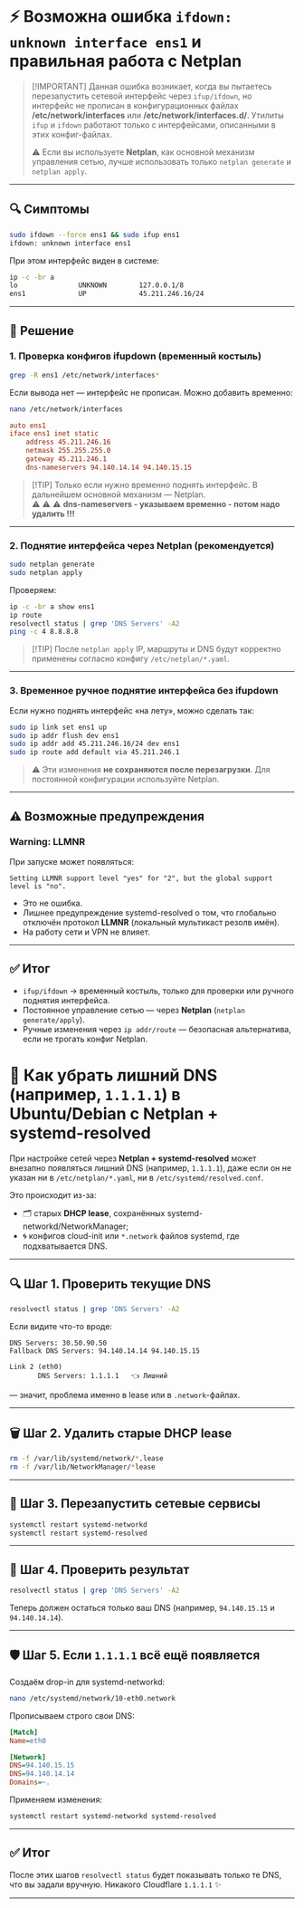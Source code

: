# ⚡ Возможна ошибка `ifdown: unknown interface ens1` и правильная работа с Netplan

> \[!IMPORTANT]
> Данная ошибка возникает, когда вы пытаетесь перезапустить сетевой интерфейс через `ifup/ifdown`,
> но интерфейс не прописан в конфигурационных файлах **/etc/network/interfaces** или **/etc/network/interfaces.d/**.
> Утилиты `ifup` и `ifdown` работают только с интерфейсами, описанными в этих конфиг-файлах.
>
> ⚠️ Если вы используете **Netplan**, как основной механизм управления сетью, лучше использовать только `netplan generate` и `netplan apply`.

---

## 🔍 Симптомы

```bash
sudo ifdown --force ens1 && sudo ifup ens1
ifdown: unknown interface ens1
```

При этом интерфейс виден в системе:

```bash
ip -c -br a
lo               UNKNOWN        127.0.0.1/8
ens1             UP             45.211.246.16/24
```

---

## 🔧 Решение

### 1. Проверка конфигов ifupdown (временный костыль)

```bash
grep -R ens1 /etc/network/interfaces*
```

Если вывода нет — интерфейс не прописан. Можно добавить временно:

```bash
nano /etc/network/interfaces
```

```ini
auto ens1
iface ens1 inet static
    address 45.211.246.16
    netmask 255.255.255.0
    gateway 45.211.246.1
    dns-nameservers 94.140.14.14 94.140.15.15
```

> \[!TIP]
> Только если нужно временно поднять интерфейс. В дальнейшем основной механизм — Netplan. <br>
> ⚠️ ⚠️ ⚠️ **dns-nameservers - указываем временно - потом надо удалить !!!**

---

### 2. Поднятие интерфейса через Netplan (рекомендуется)

```bash
sudo netplan generate
sudo netplan apply
```

Проверяем:

```bash
ip -c -br a show ens1
ip route
resolvectl status | grep 'DNS Servers' -A2
ping -c 4 8.8.8.8
```

> \[!TIP]
> После `netplan apply` IP, маршруты и DNS будут корректно применены согласно конфигу `/etc/netplan/*.yaml`.

---

### 3. Временное ручное поднятие интерфейса без ifupdown

Если нужно поднять интерфейс «на лету», можно сделать так:

```bash
sudo ip link set ens1 up
sudo ip addr flush dev ens1
sudo ip addr add 45.211.246.16/24 dev ens1
sudo ip route add default via 45.211.246.1
```

> ⚠️ Эти изменения **не сохраняются после перезагрузки**. Для постоянной конфигурации используйте Netplan.

---

## ⚠️ Возможные предупреждения

### Warning: LLMNR

При запуске может появляться:

```
Setting LLMNR support level "yes" for "2", but the global support level is "no".
```

* Это не ошибка.
* Лишнее предупреждение systemd-resolved о том, что глобально отключён протокол **LLMNR** (локальный мультикаст резолв имён).
* На работу сети и VPN не влияет.

---

## ✅ Итог

* `ifup/ifdown` → временный костыль, только для проверки или ручного поднятия интерфейса.
* Постоянное управление сетью — через **Netplan** (`netplan generate/apply`).
* Ручные изменения через `ip addr/route` — безопасная альтернатива, если не трогать конфиг Netplan.


# 📌 Как убрать лишний DNS (например, `1.1.1.1`) в Ubuntu/Debian с Netplan + systemd-resolved

При настройке сетей через **Netplan + systemd-resolved** может внезапно появляться лишний DNS (например, `1.1.1.1`), даже если он не указан ни в `/etc/netplan/*.yaml`, ни в `/etc/systemd/resolved.conf`.

Это происходит из-за:

* 🗂️ старых **DHCP lease**, сохранённых systemd-networkd/NetworkManager;
* 🌀 конфигов cloud-init или `*.network` файлов systemd, где подхватывается DNS.

---

## 🔍 Шаг 1. Проверить текущие DNS

```bash
resolvectl status | grep 'DNS Servers' -A2
```

Если видите что-то вроде:

```
DNS Servers: 30.50.90.50
Fallback DNS Servers: 94.140.14.14 94.140.15.15

Link 2 (eth0)
       DNS Servers: 1.1.1.1   👈 Лишний
```

— значит, проблема именно в lease или в `.network`-файлах.

---

## 🗑️ Шаг 2. Удалить старые DHCP lease

```bash
rm -f /var/lib/systemd/network/*.lease
rm -f /var/lib/NetworkManager/*lease
```

---

## 🔄 Шаг 3. Перезапустить сетевые сервисы

```bash
systemctl restart systemd-networkd
systemctl restart systemd-resolved
```

---

## 📝 Шаг 4. Проверить результат

```bash
resolvectl status | grep 'DNS Servers' -A2
```

Теперь должен остаться только ваш DNS (например, `94.140.15.15` и `94.140.14.14`).

---

## 🛡️ Шаг 5. Если `1.1.1.1` всё ещё появляется

Создаём drop-in для systemd-networkd:

```bash
nano /etc/systemd/network/10-eth0.network
```

Прописываем строго свои DNS:

```ini
[Match]
Name=eth0

[Network]
DNS=94.140.15.15
DNS=94.140.14.14
Domains=~.
```

Применяем изменения:

```bash
systemctl restart systemd-networkd systemd-resolved
```

---

## ✅ Итог

После этих шагов `resolvectl status` будет показывать только те DNS, что вы задали вручную. Никакого Cloudflare `1.1.1.1` ✨

---


